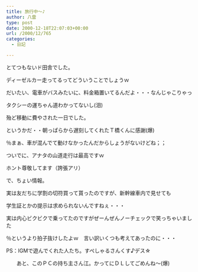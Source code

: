 ```yaml
---
title: 旅行中～♪
author: 八雲
type: post
date: 2000-12-18T22:07:03+00:00
url: /2000/12/765
categories:
  - 日記

---
```

とてつもないド田舎でした。
  
ディーゼルカー走ってるってどういうことでしょうｗ
  
だいたい、電車がバスみたいに、料金箱置いてるんだよ・・・なんじゃこりゃっ
  
タクシーの運ちゃん道わかってないし(泪)
  
殆ど移動に費やされた一日でした。

というかだ・・朝っぱらから遅刻してくれたＴ橋くんに感謝(爆)
  
％まぁ、車が混んでて動けなかったんだからしょうがないけどね；；
  
ついでに、アナタの山道走行は最高ですｗ
  
ホント尊敬してます（誇張アリ）

で、ちょい情報。
  
実は友だちに学割の切符買って貰ったのですが、新幹線車内で見せても
  
学生証とかの提示は求められないんですねぇ・・・
  
実は内心ビクビクで乗ってたのですがぜーんぜんノーチェックで笑っちゃいました
  
％というより拍子抜けしたよｗ　言い訳いくつも考えてあったのに・・・

PS：IGMで遊んでくれた人たち。すぺしゃるさんくす♪デス☆
  
　　あと、このＰＣの持ち主さん江。かってにＤＬしてごめんね～(爆)